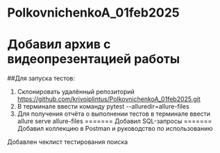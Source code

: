 # PolkovnichenkoA_01feb2025
Добавил архив с видеопрезентацией работы
=======
##Для запуска тестов:
1. Склонировать удалённый репозиторий https://github.com/krivoiplintus/PolkovnichenkoA_01feb2025.git
2. В терминале ввести команду pytest --alluredir=allure-files
3. Для получения отчёта о выполнении тестов в терминале ввести allure serve allure-files
=======
Добавил SQL-запросы
=======
Добавил коллекцию в Postman и руководство по использованию

Добавлен чеклист тестирования поиска
